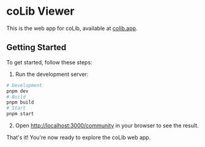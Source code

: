 # coLib Viewer

This is the web app for coLib, available at [colib.app](https://colib.app).

## Getting Started

To get started, follow these steps:

1. Run the development server:
  ```bash
  # Development
  pnpm dev
  # Build
  pnpm build
  # Start
  pnpm start
  ```

2. Open [http://localhost:3000/community](http://localhost:3000/community) in your browser to see the result.

That's it! You're now ready to explore the coLib web app.
